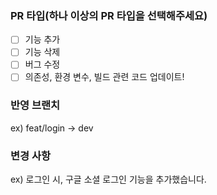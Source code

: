 ### PR 타입(하나 이상의 PR 타입을 선택해주세요)
-[ ] 기능 추가  
-[ ] 기능 삭제  
-[ ] 버그 수정  
-[ ] 의존성, 환경 변수, 빌드 관련 코드 업데이트!

### 반영 브랜치
ex) feat/login -> dev

### 변경 사항
ex) 로그인 시, 구글 소셜 로그인 기능을 추가했습니다.

